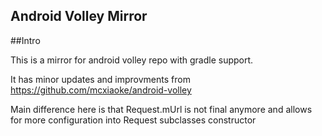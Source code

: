 Android Volley Mirror
----------

##Intro

This is a mirror for android volley repo with gradle support.

It has minor updates and improvments from https://github.com/mcxiaoke/android-volley

Main difference here is that Request.mUrl is not final anymore and allows for more configuration into Request subclasses constructor